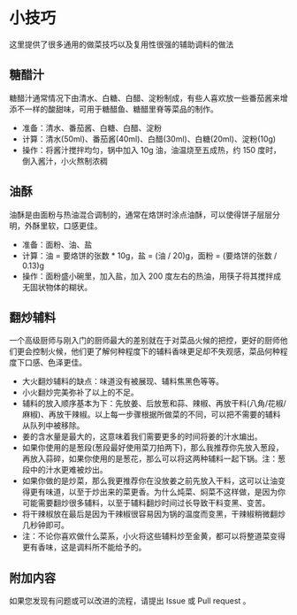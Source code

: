 # 小技巧

这里提供了很多通用的做菜技巧以及复用性很强的辅助调料的做法

## 糖醋汁

糖醋汁通常情况下由清水、白糖、白醋、淀粉制成，有些人喜欢放一些番茄酱来增添不一样的酸甜味，可用于糖醋鱼、糖醋里脊等菜品的制作。

* 准备：清水、番茄酱、白糖、白醋、淀粉
* 计算：清水(50ml)、番茄酱(40ml)、白醋(30ml)、白糖(20ml)、淀粉(10g)
* 操作：将酱汁搅拌均匀，锅中加入 10g 油，油温烧至五成热，约 150 度时，倒入酱汁，小火熬制浓稠

## 油酥

油酥是由面粉与热油混合调制的，通常在烙饼时涂点油酥，可以使得饼子层层分明，外酥里软，口感更佳。

* 准备：面粉、油、盐
* 计算：油 = 要烙饼的张数 * 10g，盐 = (油 / 20)g，面粉 = (要烙饼的张数 / 0.13)g
* 操作：面粉盛小碗里，加入盐，加入 200 度左右的热油，用筷子将其搅拌成无固状物体的糊状。

## 翻炒辅料

一个高级厨师与刚入门的厨师最大的差别就在于对菜品火候的把控，更好的厨师他们更会控制火候，他们更了解何种程度下的辅料香味更足却不失观感，菜品何种程度下口感、色泽更佳。

* 大火翻炒辅料的缺点：味道没有被展现、辅料焦黑色等等。
* 小火翻炒完美弥补了以上的不足。
* 辅料的放入顺序基本为下：先放姜、后放葱和蒜、辣椒、再放干料(八角/花椒/麻椒)、再放干辣椒。以上每一步骤根据所做菜的不同，可以把不需要的辅料从队列中被移除。
* 姜的含水量是最大的，这意味着我们需要更多的时间将姜的汁水煸出。
* 如果你使用的是葱段(葱段最好使用菜刀拍两下)，那么我推荐你先放入葱段，再放入蒜碎，如果你使用的是葱花，那么可以将这两种辅料一起下锅。注：葱段中的汁水更难被炒出。
* 如果你做的是炒菜，那么我更推荐你在没放姜之前先放入干料，这可以让油变得更有味道，以至于炒出来的菜更香。为什么炖菜、焖菜不这样做，是因为你可能需要翻炒很多辅料，以至于辅料翻炒时间过长导致干料变黑、变苦。
* 将干辣椒放在最后是因为干辣椒很容易因为锅的温度而变黑，干辣椒稍微翻炒几秒钟即可。
* 注：不论你喜欢做什么菜系，小火将这些辅料炒至金黄，都可以将整道菜变得更有香味，这是调料所不能给予的。

## 附加内容

如果您发现有问题或可以改进的流程，请提出 Issue 或 Pull request 。
